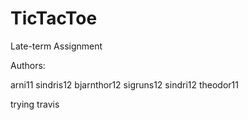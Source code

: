 TicTacToe
=========

Late-term Assignment

Authors:

arni11
sindris12
bjarnthor12
sigruns12
sindri12
theodor11


trying travis

